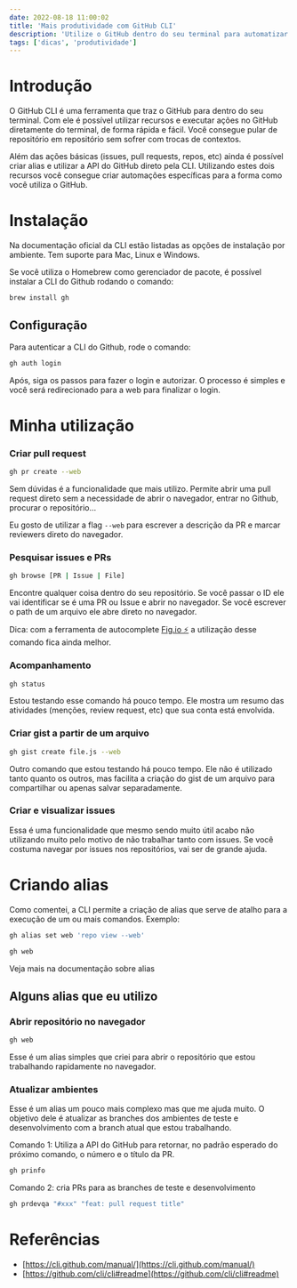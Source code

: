 ```yaml
---
date: 2022-08-18 11:00:02
title: 'Mais produtividade com GitHub CLI'
description: 'Utilize o GitHub dentro do seu terminal para automatizar tarefas'
tags: ['dicas', 'produtividade']
---
```


# Introdução

O GitHub CLI é uma ferramenta que traz o GitHub para dentro do seu terminal. Com ele é possível utilizar recursos e executar ações no GitHub diretamente do terminal, de forma rápida e fácil. Você consegue pular de repositório em repositório sem sofrer com trocas de contextos.

Além das ações básicas (issues, pull requests, repos, etc) ainda é possível criar alias e utilizar a API do GitHub direto pela CLI. Utilizando estes dois recursos você consegue criar automações específicas para a forma como você utiliza o GitHub.

# Instalação

Na documentação oficial da CLI estão listadas as opções de instalação por ambiente. Tem suporte para Mac, Linux e Windows.

Se você utiliza o Homebrew como gerenciador de pacote, é possível instalar a CLI do Github rodando o comando:

```bash
brew install gh
```

## Configuração

Para autenticar a CLI do Github, rode o comando:

```bash
gh auth login
```

Após, siga os passos para fazer o login e autorizar. O processo é simples e você será redirecionado para a web para finalizar o login.

# Minha utilização

### **Criar pull request**

```bash
gh pr create --web
```

Sem dúvidas é a funcionalidade que mais utilizo. Permite abrir uma pull request direto sem a necessidade de abrir o navegador, entrar no Github, procurar o repositório…

Eu gosto de utilizar a flag `--web` para escrever a descrição da PR e marcar reviewers direto do navegador.

### Pesquisar issues e PRs

```bash
gh browse [PR | Issue | File]
```

Encontre qualquer coisa dentro do seu repositório. Se você passar o ID ele vai identificar se é uma PR ou Issue e abrir no navegador. Se você escrever o path de um arquivo ele abre direto no navegador.

Dica: com a ferramenta de autocomplete [Fig.io ⚡️](http://Fig.io) a utilização desse comando fica ainda melhor.

### Acompanhamento

```bash
gh status
```

Estou testando esse comando há pouco tempo. Ele mostra um resumo das atividades (menções, review request, etc) que sua conta está envolvida.

### Criar gist a partir de um arquivo

```bash
gh gist create file.js --web
```

Outro comando que estou testando há pouco tempo. Ele não é utilizado tanto quanto os outros, mas facilita a criação do gist de um arquivo para compartilhar ou apenas salvar separadamente.

### Criar e visualizar issues

Essa é uma funcionalidade que mesmo sendo muito útil acabo não utilizando muito pelo motivo de não trabalhar tanto com issues. Se você costuma navegar por issues nos repositórios, vai ser de grande ajuda.

# Criando alias

Como comentei, a CLI permite a criação de alias que serve de atalho para a execução de um ou mais comandos. Exemplo:

```bash
gh alias set web 'repo view --web'

gh web
```

Veja mais na documentação sobre alias

## Alguns alias que eu utilizo

### Abrir repositório no navegador

```bash
gh web
```

Esse é um alias simples que criei para abrir o repositório que estou trabalhando rapidamente no navegador.

### Atualizar ambientes

Esse é um alias um pouco mais complexo mas que me ajuda muito. O objetivo dele é atualizar as branches dos ambientes de teste e desenvolvimento com a branch atual que estou trabalhando.

Comando 1: Utiliza a API do GitHub para retornar, no padrão esperado do próximo comando, o número e o título da PR.

```bash
gh prinfo
```

Comando 2: cria PRs para as branches de teste e desenvolvimento

```bash
gh prdevqa "#xxx" "feat: pull request title"
```

# Referências

- [https://cli.github.com/manual/](https://cli.github.com/manual/)
- [https://github.com/cli/cli#readme](https://github.com/cli/cli#readme)

